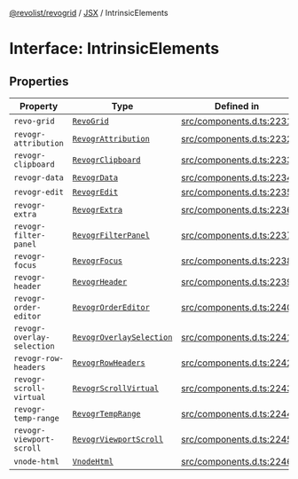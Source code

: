 [@revolist/revogrid](README.md) / [JSX](Namespace.JSX.md) / IntrinsicElements

# Interface: IntrinsicElements

## Properties

| Property | Type | Defined in |
| ------ | ------ | ------ |
| `revo-grid` | [`RevoGrid`](JSX.Interface.RevoGrid.md) | [src/components.d.ts:2231](https://github.com/revolist/revogrid/blob/97bf2134af01be0f2e3e5ac6768e7a2e7070a947/src/components.d.ts#L2231) |
| `revogr-attribution` | [`RevogrAttribution`](JSX.Interface.RevogrAttribution.md) | [src/components.d.ts:2232](https://github.com/revolist/revogrid/blob/97bf2134af01be0f2e3e5ac6768e7a2e7070a947/src/components.d.ts#L2232) |
| `revogr-clipboard` | [`RevogrClipboard`](JSX.Interface.RevogrClipboard.md) | [src/components.d.ts:2233](https://github.com/revolist/revogrid/blob/97bf2134af01be0f2e3e5ac6768e7a2e7070a947/src/components.d.ts#L2233) |
| `revogr-data` | [`RevogrData`](JSX.Interface.RevogrData.md) | [src/components.d.ts:2234](https://github.com/revolist/revogrid/blob/97bf2134af01be0f2e3e5ac6768e7a2e7070a947/src/components.d.ts#L2234) |
| `revogr-edit` | [`RevogrEdit`](JSX.Interface.RevogrEdit.md) | [src/components.d.ts:2235](https://github.com/revolist/revogrid/blob/97bf2134af01be0f2e3e5ac6768e7a2e7070a947/src/components.d.ts#L2235) |
| `revogr-extra` | [`RevogrExtra`](JSX.Interface.RevogrExtra.md) | [src/components.d.ts:2236](https://github.com/revolist/revogrid/blob/97bf2134af01be0f2e3e5ac6768e7a2e7070a947/src/components.d.ts#L2236) |
| `revogr-filter-panel` | [`RevogrFilterPanel`](JSX.Interface.RevogrFilterPanel.md) | [src/components.d.ts:2237](https://github.com/revolist/revogrid/blob/97bf2134af01be0f2e3e5ac6768e7a2e7070a947/src/components.d.ts#L2237) |
| `revogr-focus` | [`RevogrFocus`](JSX.Interface.RevogrFocus.md) | [src/components.d.ts:2238](https://github.com/revolist/revogrid/blob/97bf2134af01be0f2e3e5ac6768e7a2e7070a947/src/components.d.ts#L2238) |
| `revogr-header` | [`RevogrHeader`](JSX.Interface.RevogrHeader.md) | [src/components.d.ts:2239](https://github.com/revolist/revogrid/blob/97bf2134af01be0f2e3e5ac6768e7a2e7070a947/src/components.d.ts#L2239) |
| `revogr-order-editor` | [`RevogrOrderEditor`](JSX.Interface.RevogrOrderEditor.md) | [src/components.d.ts:2240](https://github.com/revolist/revogrid/blob/97bf2134af01be0f2e3e5ac6768e7a2e7070a947/src/components.d.ts#L2240) |
| `revogr-overlay-selection` | [`RevogrOverlaySelection`](JSX.Interface.RevogrOverlaySelection.md) | [src/components.d.ts:2241](https://github.com/revolist/revogrid/blob/97bf2134af01be0f2e3e5ac6768e7a2e7070a947/src/components.d.ts#L2241) |
| `revogr-row-headers` | [`RevogrRowHeaders`](JSX.Interface.RevogrRowHeaders.md) | [src/components.d.ts:2242](https://github.com/revolist/revogrid/blob/97bf2134af01be0f2e3e5ac6768e7a2e7070a947/src/components.d.ts#L2242) |
| `revogr-scroll-virtual` | [`RevogrScrollVirtual`](JSX.Interface.RevogrScrollVirtual.md) | [src/components.d.ts:2243](https://github.com/revolist/revogrid/blob/97bf2134af01be0f2e3e5ac6768e7a2e7070a947/src/components.d.ts#L2243) |
| `revogr-temp-range` | [`RevogrTempRange`](JSX.Interface.RevogrTempRange.md) | [src/components.d.ts:2244](https://github.com/revolist/revogrid/blob/97bf2134af01be0f2e3e5ac6768e7a2e7070a947/src/components.d.ts#L2244) |
| `revogr-viewport-scroll` | [`RevogrViewportScroll`](JSX.Interface.RevogrViewportScroll.md) | [src/components.d.ts:2245](https://github.com/revolist/revogrid/blob/97bf2134af01be0f2e3e5ac6768e7a2e7070a947/src/components.d.ts#L2245) |
| `vnode-html` | [`VnodeHtml`](JSX.Interface.VnodeHtml.md) | [src/components.d.ts:2246](https://github.com/revolist/revogrid/blob/97bf2134af01be0f2e3e5ac6768e7a2e7070a947/src/components.d.ts#L2246) |
